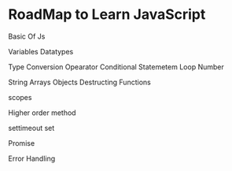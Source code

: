 # RoadMap to Learn JavaScript

Basic Of Js

Variables
Datatypes

Type Conversion
Opearator
Conditional Statemetem
Loop
Number

String
Arrays
Objects
Destructing
Functions

scopes

Higher order method

settimeout set

Promise

Error Handling